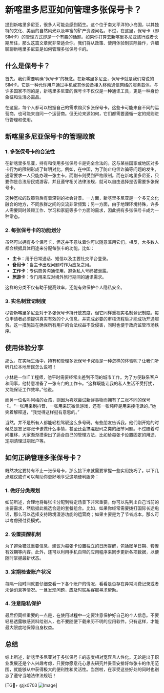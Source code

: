 # 新喀里多尼亚如何管理多张保号卡？

提到新喀里多尼亚，很多人可能会感到陌生。这个位于南太平洋的小岛国，以其独特的文化、美丽的自然风光以及丰富的矿产资源闻名。不过，在这里，保号卡（即SIM卡）的管理方式却是一个有趣的话题。如果你打算去新喀里多尼亚旅行或者长期居住，那么这篇文章就非常适合你。我们将从政策、使用体验到实际操作，详细聊聊新喀里多尼亚是如何管理多张保号卡的。

## 什么是保号卡？

首先，我们需要明确“保号卡”的概念。在新喀里多尼亚，保号卡就是我们常说的SIM卡。它是一种允许用户通过手机或其他设备接入移动通信网络的服务载体。与许多国家不同的是，新喀里多尼亚的保号卡不仅仅是一种通讯工具，更是一种身份象征和生活必需品。

在这里，每个人都可以根据自己的需求购买多张保号卡。这些卡可能来自不同的运营商，也可能来自同一个运营商。但无论来源如何，它们都需要遵循一定的规则进行管理和使用。

## 新喀里多尼亚保号卡的管理政策

### 1. 多张保号卡的合法性

在新喀里多尼亚，持有和使用多张保号卡是完全合法的。这与某些国家或地区对多卡行为的限制形成了鲜明对比。例如，在中国，为了防止电信诈骗等问题的发生，通常要求一人只能办理一张主卡，而副卡则受到严格限制。而在新喀里多尼亚，只要你是合法居民或游客，并且遵守相关法律法规，就可以自由选择是否需要多张保号卡。

这种宽松的政策背后有着深刻的社会背景。一方面，新喀里多尼亚是一个多元文化融合的地方，不同族群之间的交流非常频繁；另一方面，由于地理环境特殊，许多人需要同时兼顾工作、学习和家庭等多个方面的需求，因此拥有多张保号卡成为一种常态。

### 2. 每张保号卡的功能划分

虽然可以拥有多个保号卡，但这并不意味着你可以随意滥用它们。相反，大多数人都会根据具体用途来分配每张卡的功能。比如：

- **主卡**：用于日常通话、短信以及主要社交平台登录。
- **备用卡**：当主卡出现问题时作为应急之用。
- **工作卡**：专供商务沟通使用，避免私人号码被泄露。
- **旅游卡**：专门用来应对境外旅行期间的通讯需求。

这样的分类不仅有助于提高效率，还能有效保护个人隐私安全。

### 3. 实名制登记制度

尽管新喀里多尼亚对于多张保号卡持开放态度，但它同样重视实名制登记制度。每位申请者必须提供真实有效的个人信息，并完成必要的审核流程后才能成功开通服务。这一措施旨在确保所有用户的合法权益不受侵害，同时也便于政府监管市场秩序。

## 使用体验分享

那么，在实际生活中，持有和管理多张保号卡究竟是一种怎样的体验呢？让我们听听几位本地居民怎么说吧！

小林是一位IT工程师，他平时需要经常出差到不同的城市工作。为了方便联系客户和同事，他特意准备了一张专门的工作卡。“这样既能让我的私人生活不受打扰，又能保证工作效率。”他说。

而另一位名叫阿梅的女孩，则因为喜欢尝试新鲜事物而拥有了三张不同的保号卡。“一张用来刷抖音，一张用来玩微信游戏，还有一张纯粹是用来接电话的。”她笑着解释道，“我觉得这样挺有意思的。”

当然，并不是所有人都能轻松驾驭这么多号码。有些朋友告诉我，他们刚开始的时候总是忘记哪张卡该做什么事情，甚至还会搞混密码之类的细节问题。不过随着时间推移，大家渐渐摸索出了适合自己的管理方法，比如给每张卡设置固定的用途、定期清理过期账户等。

## 如何正确管理多张保号卡？

既然决定要持有不止一张保号卡，那么接下来就需要掌握一些实用技巧了。以下几点建议或许可以帮助你更好地享受这项便利服务：

### 1. 做好分类规划

如前所述，合理地将每张卡分配到特定场景下非常重要。你可以先列出自己当前的主要需求，然后据此挑选合适的套餐组合。比如，如果你经常需要拨打国际长途电话，那么可以选择支持跨境漫游功能的运营商；如果主要是为了节省成本，那么可以考虑预付费模式。

### 2. 设置提醒机制

为了避免错过重要信息，建议为每张卡设置独立的日历提醒，包括账单日期、套餐有效期等内容。此外，还可以利用手机自带的应用程序来同步更新各项数据，以便随时掌握最新状态。

### 3. 定期检查账户状况

每隔一段时间就要仔细查看一下各个账户的情况，看看是否存在异常消费记录或者未读消息等情况。一旦发现问题，应及时联系客服寻求帮助。

### 4. 注意隐私保护

最后但同样重要的一点是，在使用过程中一定要注意保护好自己的个人信息。不要轻易透露敏感资料给别人，也不要随便下载来历不明的应用软件。只有这样，才能最大限度地保障自身权益。

## 总结

综上所述，新喀里多尼亚对于多张保号卡的态度相对宽容且人性化。无论是出于职业发展还是个人兴趣考虑，只要你愿意花心思去研究并妥善安排好每张卡的作用范围，就能够从中获得极大的便利性和灵活性。当然啦，在享受这些好处的同时也别忘了遵守当地法律法规哦！

[TG💪+ @jx0703 ![Image](https://github.com/user-attachments/assets/dbca1d08-cadb-493c-b0ec-ad6f7a83f270)]